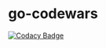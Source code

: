 # go-codewars

[![Codacy Badge](https://api.codacy.com/project/badge/Grade/3b89c6c0633a44f194babfb7947e554b)](https://www.codacy.com/app/nquiroz/go-codewars?utm_source=github.com&amp;utm_medium=referral&amp;utm_content=nhsz/go-codewars&amp;utm_campaign=Badge_Grade)

